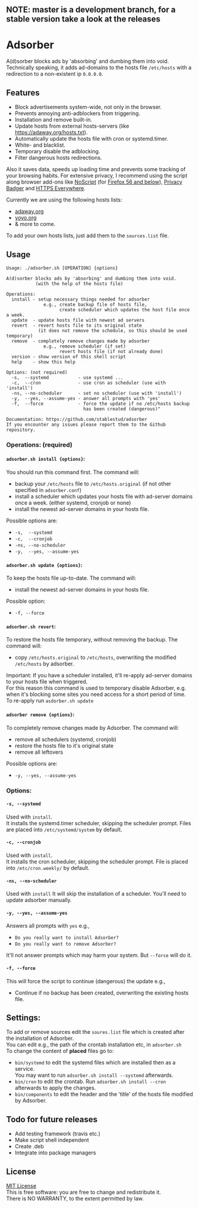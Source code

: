## NOTE: master is a development branch, for a stable version take a look at the releases

# Adsorber
A(d)sorber blocks ads by 'absorbing' and dumbing them into void.
Technically speaking, it adds ad-domains to the hosts file `/etc/hosts` with a redirection to a non-existent ip `0.0.0.0`.

## Features
* Block advertisements system-wide, not only in the browser.
* Prevents annoying anti-adblockers from triggering.
* Installation and remove built-in.
* Update hosts from external hosts-servers (like https://adaway.org/hosts.txt).
* Automatically update the hosts file with cron or systemd.timer.
* White- and blacklist.
* Temporary disable the adblocking.
* Filter dangerous hosts redirections.

Also it saves data, speeds up loading time and prevents some tracking of your browsing habits. For extensive privacy, I recommend using the script along browser add-ons like  [NoScript](https://addons.mozilla.org/en-US/firefox/addon/noscript/) (for [Firefox 56 and below](https://noscript.net/getit)), [Privacy Badger](https://addons.mozilla.org/en-US/firefox/addon/privacy-badger17/) and [HTTPS Everywhere](https://addons.mozilla.org/en-US/firefox/addon/https-everywhere/).

Currently we are using the following hosts lists:
* [adaway.org](https://adaway.org/hosts.txt)
* [yoyo.org](https://pgl.yoyo.org/adservers/serverlist.php?hostformat=hosts&showintro=0&mimetype=plaintext)
* & more to come.

To add your own hosts lists, just add them to the `sources.list` file.

## Usage

```
Usage: ./adsorber.sh [OPERATION] {options}

A(d)sorber blocks ads by 'absorbing' and dumbing them into void.
           (with the help of the hosts file)

Operations:
  install - setup necessary things needed for adsorber
              e.g., create backup file of hosts file,
                    create scheduler which updates the host file once a week.
  update  - update hosts file with newest ad servers
  revert  - revert hosts file to its original state
            (it does not remove the schedule, so this should be used temporary)
  remove  - completely remove changes made by adsorber
              e.g., remove scheduler (if set)
                    revert hosts file (if not already done)
  version - show version of this shell script
  help    - show this help

Options: (not required)
  -s,  --systemd           - use systemd ...
  -c,  --cron              - use cron as scheduler (use with 'install')
  -ns, --no-scheduler      - set no scheduler (use with 'install')
  -y,  --yes, --assume-yes - answer all prompts with 'yes'
  -f,  --force             - force the update if no /etc/hosts backup
                             has been created (dangerous)"

Documentation: https://github.com/stablestud/adsorber
If you encounter any issues please report them to the Github repository.
```
### Operations: (required)
#### `adsorber.sh install {options}`:
You should run this command first.
The command will:
* backup your `/etc/hosts` file to `/etc/hosts.original` (if not other specified in `adsorber.conf`)
* install a scheduler which updates your hosts file with ad-server domains once a week. (either systemd, cronjob or none)
* install the newest ad-server domains in your hosts file.

Possible options are:
* `-s,  --systemd`
* `-c,  --cronjob`
* `-ns, --no-scheduler`
* `-y,  --yes, --assume-yes`
#### `adsorber.sh update {options}`:
To keep the hosts file up-to-date.
The command will:
* install the newest ad-server domains in your hosts file.

Possible option:
* `-f, --force`
#### `adsorber.sh revert`:
To restore the hosts file temporary, without removing the backup.
The command will:
* copy `/etc/hosts.original` to `/etc/hosts`, overwriting the modified `/etc/hosts` by adsorber.

Important: If you have a scheduler installed, it'll re-apply ad-server domains to your hosts file when triggered.    
For this reason this command is used to temporary disable Adsorber, e.g. when it's blocking some sites you need access for a short period of time.    
To re-apply run `asdorber.sh update`
#### `adsorber remove {options}`:
To completely remove changes made by Adsorber.
The command will:
* remove all schedulers (systemd, cronjob)
* restore the hosts file to it's original state
* remove all leftovers

Possible options are:
* `-y, --yes, --assume-yes`

### Options:

#### `-s, --systemd`
Used with `install`.    
It installs the systemd.timer scheduler, skipping the scheduler prompt.
Files are placed into `/etc/systemd/system` by default.
#### `-c, --cronjob`
Used with `install`.    
It installs the cron scheduler, skipping the scheduler prompt.
File is placed into `/etc/cron.weekly/` by default.    
#### `-ns, --no-scheduler`
Used with `install`
It will skip the installation of a scheduler. You'll need to update adsorber manually.    
#### `-y, --yes, --assume-yes`
Answers all prompts with `yes` e.g.,
* `Do you really want to install Adsorber?`
* `Do you really want to remove Adsorber?`

It'll not answer prompts which may harm your system. But `--force` will do it.
#### `-f, --force`
This will force the script to continue (dangerous) the update e.g.,
* Continue if no backup has been created, overwriting the existing hosts file.

## Settings:
To add or remove sources edit the `soures.list` file which is created after the installation of Adsorber.    
You can edit e.g., the path of the crontab installation etc, in `adsorber.sh`    
To change the content of <strong>placed</strong> files go to:
* `bin/systemd` to edit the systemd files which are installed then as a service. <br/>You may want to run `adsorber.sh install --systemd` afterwards.
* `bin/cron` to edit the crontab. Run `adsorber.sh install --cron` afterwards to apply the changes.
* `bin/components` to edit the header and the 'title' of the hosts file modified by Adsorber.

## Todo for future releases

* Add testing framework (travis etc.)
* Make script shell independent
* Create .deb
* Integrate into package managers
## License
[MIT License](https://github.com/stablestud/adsorber/blob/master/LICENSE)    
This is free software: you are free to change and redistribute it.    
There is NO WARRANTY, to the extent permitted by law.
